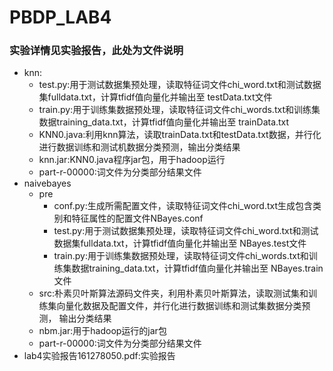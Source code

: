 # PBDP_LAB4
### 实验详情见实验报告，此处为文件说明
- knn:
   - test.py:用于测试数据集预处理，读取特征词文件chi_word.txt和测试数据集fulldata.txt，计算tfidf值向量化并输出至
   testData.txt文件
   - train.py:用于训练集数据预处理，读取特征词文件chi_words.txt和训练集数据training_data.txt，计算tfidf值向量化并输出至
   trainData.txt
   - KNN0.java:利用knn算法，读取trainData.txt和testData.txt数据，并行化进行数据训练和测试机数据分类预测，输出分类结果
   - knn.jar:KNN0.java程序jar包，用于hadoop运行
   - part-r-00000:词文件为分类部分结果文件
- naivebayes
   - pre
      - conf.py:生成所需配置文件，读取特征词文件chi_word.txt生成包含类别和特征属性的配置文件NBayes.conf
      - test.py:用于测试数据集预处理，读取特征词文件chi_word.txt和测试数据集fulldata.txt，计算tfidf值向量化并输出至
   NBayes.test文件
      - train.py:用于训练集数据预处理，读取特征词文件chi_words.txt和训练集数据training_data.txt，计算tfidf值向量化并输出至
   NBayes.train文件
   - src:朴素贝叶斯算法源码文件夹，利用朴素贝叶斯算法，读取测试集和训练集向量化数据及配置文件，并行化进行数据训练和测试集数据分类预测，
   输出分类结果
   - nbm.jar:用于hadoop运行的jar包
   - part-r-00000:词文件为分类部分结果文件
- lab4实验报告161278050.pdf:实验报告

